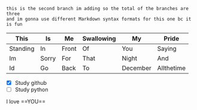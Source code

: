 ```
this is the second branch im adding so the total of the branches are three
and im gonna use different Markdown syntax formats for this one bc it is fun
```

|This|Is|Me|Swallowing|My|Pride|
|----|--|--|----------|--|-----|
|Standing|In|Front|Of|You|Saying|
|Im|Sorry|For|That|Night|And|
|Id|Go|Back|To|December|Allthetime|


- [x] Study github
- [ ] Study python

I love ==YOU==
